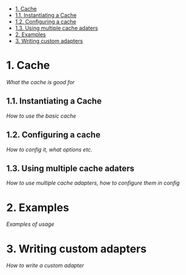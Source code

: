 <!-- MarkdownTOC list_bullets="*" bracket="round" lowercase="true" autolink="true" indent= depth="4" -->

* [1. Cache](#1-cache)
* [1.1. Instantiating a Cache](#11-instantiating-a-cache)
* [1.2. Configuring a cache](#12-configuring-a-cache)
* [1.3. Using multiple cache adaters](#13-using-multiple-cache-adaters)
* [2. Examples](#2-examples)
* [3. Writing custom adapters](#3-writing-custom-adapters)

<!-- /MarkdownTOC -->

# 1. Cache
_What the cache is good for_

## 1.1. Instantiating a Cache
_How to use the basic cache_

## 1.2. Configuring a cache
_How to config it, what options etc._

## 1.3. Using multiple cache adaters
_How to use multiple cache adapters, how to configure them in config_


# 2. Examples
_Examples of usage_


# 3. Writing custom adapters
_How to write a custom adapter_
